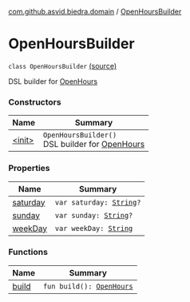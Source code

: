 [com.github.asvid.biedra.domain](../index.md) / [OpenHoursBuilder](./index.md)

# OpenHoursBuilder

`class OpenHoursBuilder` [(source)](https://github.com/asvid/GdzieTaBiedra/tree/master/domain/src/main/java/com/github/asvid/biedra/domain/OpenHours.kt#L35)

DSL builder for [OpenHours](../-open-hours/index.md)

### Constructors

| Name | Summary |
|---|---|
| [&lt;init&gt;](-init-.md) | `OpenHoursBuilder()`<br>DSL builder for [OpenHours](../-open-hours/index.md) |

### Properties

| Name | Summary |
|---|---|
| [saturday](saturday.md) | `var saturday: `[`String`](https://kotlinlang.org/api/latest/jvm/stdlib/kotlin/-string/index.html)`?` |
| [sunday](sunday.md) | `var sunday: `[`String`](https://kotlinlang.org/api/latest/jvm/stdlib/kotlin/-string/index.html)`?` |
| [weekDay](week-day.md) | `var weekDay: `[`String`](https://kotlinlang.org/api/latest/jvm/stdlib/kotlin/-string/index.html) |

### Functions

| Name | Summary |
|---|---|
| [build](build.md) | `fun build(): `[`OpenHours`](../-open-hours/index.md) |
